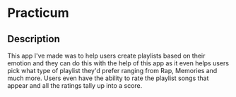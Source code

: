 # Practicum
## Description
This app I've made was to help users create playlists based on their emotion and they can do this with the help of this app as it even helps users pick what type of playlist they'd prefer ranging from Rap, Memories and much more. Users even have the ability to rate the playlist songs that appear and all the ratings tally up into a score.
